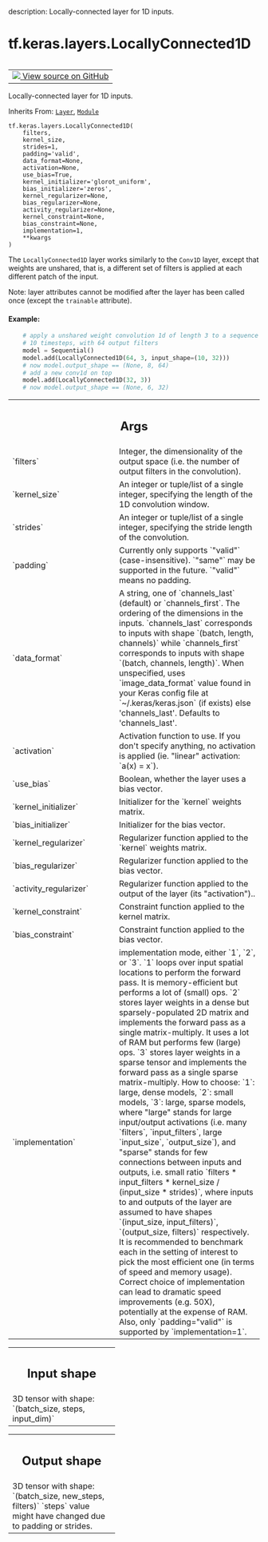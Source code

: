 description: Locally-connected layer for 1D inputs.

<div itemscope itemtype="http://developers.google.com/ReferenceObject">
<meta itemprop="name" content="tf.keras.layers.LocallyConnected1D" />
<meta itemprop="path" content="Stable" />
<meta itemprop="property" content="__init__"/>
</div>

# tf.keras.layers.LocallyConnected1D

<!-- Insert buttons and diff -->

<table class="tfo-notebook-buttons tfo-api nocontent" align="left">
<td>
  <a target="_blank" href="https://github.com/keras-team/keras/tree/v2.15.0/keras/layers/locally_connected/locally_connected1d.py#L33-L371">
    <img src="https://www.tensorflow.org/images/GitHub-Mark-32px.png" />
    View source on GitHub
  </a>
</td>
</table>



Locally-connected layer for 1D inputs.

Inherits From: [`Layer`](../../../tf/keras/layers/Layer.md), [`Module`](../../../tf/Module.md)

<pre class="devsite-click-to-copy prettyprint lang-py tfo-signature-link">
<code>tf.keras.layers.LocallyConnected1D(
    filters,
    kernel_size,
    strides=1,
    padding=&#x27;valid&#x27;,
    data_format=None,
    activation=None,
    use_bias=True,
    kernel_initializer=&#x27;glorot_uniform&#x27;,
    bias_initializer=&#x27;zeros&#x27;,
    kernel_regularizer=None,
    bias_regularizer=None,
    activity_regularizer=None,
    kernel_constraint=None,
    bias_constraint=None,
    implementation=1,
    **kwargs
)
</code></pre>



<!-- Placeholder for "Used in" -->

The `LocallyConnected1D` layer works similarly to
the `Conv1D` layer, except that weights are unshared,
that is, a different set of filters is applied at each different patch
of the input.

Note: layer attributes cannot be modified after the layer has been called
once (except the `trainable` attribute).

#### Example:


```python
    # apply a unshared weight convolution 1d of length 3 to a sequence with
    # 10 timesteps, with 64 output filters
    model = Sequential()
    model.add(LocallyConnected1D(64, 3, input_shape=(10, 32)))
    # now model.output_shape == (None, 8, 64)
    # add a new conv1d on top
    model.add(LocallyConnected1D(32, 3))
    # now model.output_shape == (None, 6, 32)
```

<!-- Tabular view -->
 <table class="responsive fixed orange">
<colgroup><col width="214px"><col></colgroup>
<tr><th colspan="2"><h2 class="add-link">Args</h2></th></tr>

<tr>
<td>
`filters`<a id="filters"></a>
</td>
<td>
Integer, the dimensionality of the output space (i.e. the
number of output filters in the convolution).
</td>
</tr><tr>
<td>
`kernel_size`<a id="kernel_size"></a>
</td>
<td>
An integer or tuple/list of a single integer, specifying
the length of the 1D convolution window.
</td>
</tr><tr>
<td>
`strides`<a id="strides"></a>
</td>
<td>
An integer or tuple/list of a single integer, specifying the
stride length of the convolution.
</td>
</tr><tr>
<td>
`padding`<a id="padding"></a>
</td>
<td>
Currently only supports `"valid"` (case-insensitive). `"same"`
may be supported in the future. `"valid"` means no padding.
</td>
</tr><tr>
<td>
`data_format`<a id="data_format"></a>
</td>
<td>
A string, one of `channels_last` (default) or
`channels_first`. The ordering of the dimensions in the inputs.
`channels_last` corresponds to inputs with shape `(batch, length,
channels)` while `channels_first` corresponds to inputs with shape
`(batch, channels, length)`. When unspecified, uses
`image_data_format` value found in your Keras config file at
`~/.keras/keras.json` (if exists) else 'channels_last'.
Defaults to 'channels_last'.
</td>
</tr><tr>
<td>
`activation`<a id="activation"></a>
</td>
<td>
Activation function to use. If you don't specify anything,
no activation is applied (ie. "linear" activation: `a(x) = x`).
</td>
</tr><tr>
<td>
`use_bias`<a id="use_bias"></a>
</td>
<td>
Boolean, whether the layer uses a bias vector.
</td>
</tr><tr>
<td>
`kernel_initializer`<a id="kernel_initializer"></a>
</td>
<td>
Initializer for the `kernel` weights matrix.
</td>
</tr><tr>
<td>
`bias_initializer`<a id="bias_initializer"></a>
</td>
<td>
Initializer for the bias vector.
</td>
</tr><tr>
<td>
`kernel_regularizer`<a id="kernel_regularizer"></a>
</td>
<td>
Regularizer function applied to the `kernel` weights
matrix.
</td>
</tr><tr>
<td>
`bias_regularizer`<a id="bias_regularizer"></a>
</td>
<td>
Regularizer function applied to the bias vector.
</td>
</tr><tr>
<td>
`activity_regularizer`<a id="activity_regularizer"></a>
</td>
<td>
Regularizer function applied to the output of the
layer (its "activation")..
</td>
</tr><tr>
<td>
`kernel_constraint`<a id="kernel_constraint"></a>
</td>
<td>
Constraint function applied to the kernel matrix.
</td>
</tr><tr>
<td>
`bias_constraint`<a id="bias_constraint"></a>
</td>
<td>
Constraint function applied to the bias vector.
</td>
</tr><tr>
<td>
`implementation`<a id="implementation"></a>
</td>
<td>
implementation mode, either `1`, `2`, or `3`. `1` loops
over input spatial locations to perform the forward pass. It is
memory-efficient but performs a lot of (small) ops.  `2` stores layer
weights in a dense but sparsely-populated 2D matrix and implements the
forward pass as a single matrix-multiply. It uses a lot of RAM but
performs few (large) ops.  `3` stores layer weights in a sparse tensor
and implements the forward pass as a single sparse matrix-multiply.
  How to choose:
  `1`: large, dense models,
  `2`: small models,
  `3`: large, sparse models,  where "large" stands for large
    input/output activations (i.e. many `filters`, `input_filters`,
    large `input_size`, `output_size`), and "sparse" stands for few
    connections between inputs and outputs, i.e. small ratio
    `filters * input_filters * kernel_size / (input_size * strides)`,
    where inputs to and outputs of the layer are assumed to have
    shapes `(input_size, input_filters)`, `(output_size, filters)`
    respectively.  It is recommended to benchmark each in the setting
    of interest to pick the most efficient one (in terms of speed and
    memory usage). Correct choice of implementation can lead to
    dramatic speed improvements (e.g. 50X), potentially at the expense
    of RAM.  Also, only `padding="valid"` is supported by
    `implementation=1`.
</td>
</tr>
</table>



<!-- Tabular view -->
 <table class="responsive fixed orange">
<colgroup><col width="214px"><col></colgroup>
<tr><th colspan="2"><h2 class="add-link">Input shape</h2></th></tr>
<tr class="alt">
<td colspan="2">
3D tensor with shape: `(batch_size, steps, input_dim)`
</td>
</tr>

</table>



<!-- Tabular view -->
 <table class="responsive fixed orange">
<colgroup><col width="214px"><col></colgroup>
<tr><th colspan="2"><h2 class="add-link">Output shape</h2></th></tr>
<tr class="alt">
<td colspan="2">
3D tensor with shape: `(batch_size, new_steps, filters)` `steps` value
might have changed due to padding or strides.
</td>
</tr>

</table>



